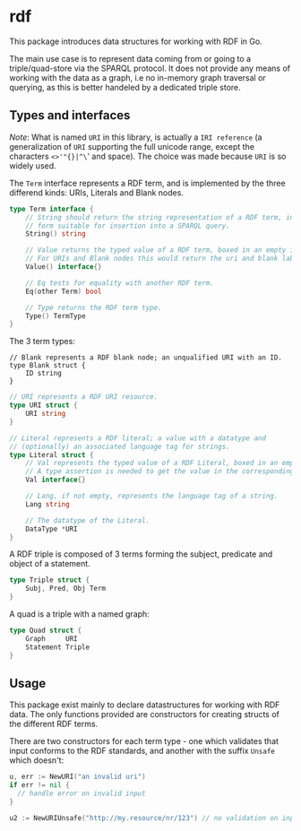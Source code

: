 # rdf

This package introduces data structures for working with RDF in Go.

The main use case is to represent data coming from or going to a triple/quad-store via the SPARQL protocol. It does not provide any means of working with the data as a graph, i.e no in-memory graph traversal or querying, as this is better handeled by a dedicated triple store.

## Types and interfaces

_Note_: What is named `URI` in this library, is actually a `IRI reference` (a generalization of `URI` supporting the full unicode range, except the characters `<>'"{}|^\`' and space). The choice was made because `URI` is so widely used.

The `Term` interface represents a RDF term, and is implemented by the three differend kinds: URIs, Literals and Blank nodes.

```go
type Term interface {
	// String should return the string representation of a RDF term, in a
	// form suitable for insertion into a SPARQL query.
	String() string

	// Value returns the typed value of a RDF term, boxed in an empty interface.
	// For URIs and Blank nodes this would return the uri and blank label as strings.
	Value() interface{}

	// Eq tests for equality with another RDF term.
	Eq(other Term) bool

	// Type returns the RDF term type.
	Type() TermType
}
```

The 3 term types:

```
// Blank represents a RDF blank node; an unqualified URI with an ID.
type Blank struct {
	ID string
}
```

```go
// URI represents a RDF URI resource.
type URI struct {
	URI string
}
```

```go
// Literal represents a RDF literal; a value with a datatype and
// (optionally) an associated language tag for strings.
type Literal struct {
	// Val represents the typed value of a RDF Literal, boxed in an empty interface.
	// A type assertion is needed to get the value in the corresponding Go type.
	Val interface{}

	// Lang, if not empty, represents the language tag of a string.
	Lang string

	// The datatype of the Literal.
	DataType *URI
}
```

A RDF triple is composed of 3 terms forming the subject, predicate and object of a statement.

```go
type Triple struct {
	Subj, Pred, Obj Term
}
```

A quad is a triple with a named graph:
```go
type Quad struct {
	Graph     URI
	Statement Triple
}
```

## Usage

This package exist mainly to declare datastructures for working with RDF data. The only functions provided are constructors for creating structs of the different RDF terms.

There are two constructors for each term type - one which validates that input conforms to the RDF standards, and another with the suffix `Unsafe` which doesn't:

```go
u, err := NewURI("an invalid uri")
if err != nil {
  // handle error on invalid input
}

u2 := NewURIUnsafe("http://my.resource/nr/123") // no validation on input
```

